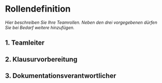 # Rollendefinition
*Hier beschreiben Sie Ihre Teamrollen. Neben den drei vorgegebenen dürfen Sie bei Bedarf weitere hinzufügen.*

## 1. Teamleiter

## 2. Klausurvorbereitung

## 3. Dokumentationsverantwortlicher 

